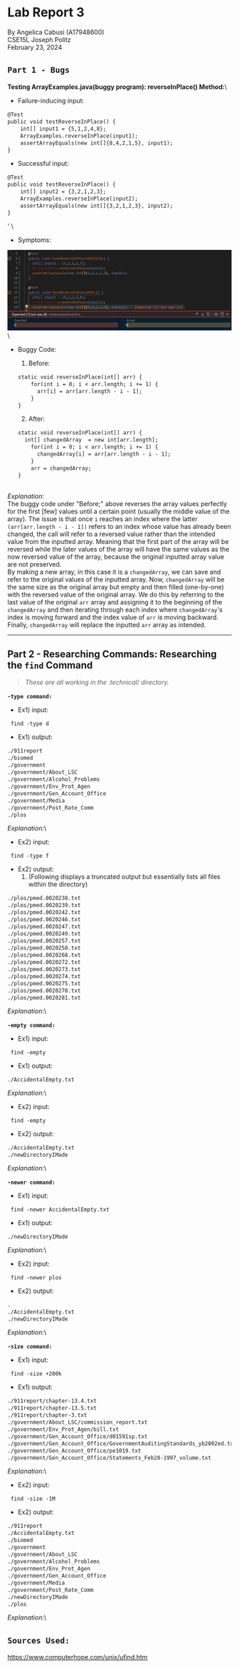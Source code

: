 # Lab Report 3
By Angelica Cabusi (A17948600)\
CSE15L Joseph Politz\
February 23, 2024
## `Part 1 - Bugs`
__Testing ArrayExamples.java(buggy program): reverseInPlace() Method:__\

* Failure-inducing input:
```
@Test
public void testReverseInPlace() {
    int[] input1 = {5,1,2,4,8};
    ArrayExamples.reverseInPlace(input1);
    assertArrayEquals(new int[]{8,4,2,1,5}, input1);
}
```
* Successful input:
```
@Test
public void testReverseInPlace() {
    int[] input2 = {3,2,1,2,3};
    ArrayExamples.reverseInPlace(input2);
    assertArrayEquals(new int[]{3,2,1,2,3}, input2);
}
```





'
\

* Symptoms: 

![Image](L3_1.png)
\

* Buggy Code:
    1. Before:
    ```
    static void reverseInPlace(int[] arr) {
        for(int i = 0; i < arr.length; i += 1) {
          arr[i] = arr[arr.length - i - 1];
        }
    }
    ```
    2. After:

    ```
    static void reverseInPlace(int[] arr) {
      int[] changedArray  = new int[arr.length];
        for(int i = 0; i < arr.length; i += 1) {
          changedArray[i] = arr[arr.length - i - 1];
        }
        arr = changedArray; 
    }
    ```
\
*Explanation:*\
The buggy code under "Before;" above reverses the array values perfectly for the first [few] values until a certain point (usually the middle value of the array). The issue is that once `i` reaches an index where the latter `(arr[arr.length - i - 1])` refers to an index whose value has already been changed, the call will refer to a reversed value rather than the intended value from the inputted array. Meaning that the first part of the array will be reversed while the later values of the array will have the same values as the now reversed value of the array, because the original inputted array value are not preserved.\
By making a new array, in this case it is a `changedArray`, we can save and refer to the original values of the inputted array. Now, `changedArray` will be the same size as the original array but empty and then filled (one-by-one) with the reversed value of the original array. We do this by referring to the last value of the original `arr` array and assigning it to the beginning of the `changedArray` and then iterating through each index where `changedArray`'s index is moving forward and the index value of `arr` is moving backward. Finally, `changedArray` will replace the inputted `arr` array as intended.

---

## **Part 2 - Researching Commands: Researching the `find` Command**
> *These are all working in the .technical/ directory.*


**`-type command:`**

* Ex1) input:
```
 find -type d
```
* Ex1) output:
```
./911report
./biomed
./government
./government/About_LSC
./government/Alcohol_Problems
./government/Env_Prot_Agen
./government/Gen_Account_Office
./government/Media
./government/Post_Rate_Comm
./plos
```
*Explanation:*\


* Ex2) input:
```
 find -type f
```
* Ex2) output:
    1.  (Following displays a truncated output but essentially lists all files within the directory)
```
./plos/pmed.0020238.txt
./plos/pmed.0020239.txt
./plos/pmed.0020242.txt
./plos/pmed.0020246.txt
./plos/pmed.0020247.txt
./plos/pmed.0020249.txt
./plos/pmed.0020257.txt
./plos/pmed.0020258.txt
./plos/pmed.0020268.txt
./plos/pmed.0020272.txt
./plos/pmed.0020273.txt
./plos/pmed.0020274.txt
./plos/pmed.0020275.txt
./plos/pmed.0020278.txt
./plos/pmed.0020281.txt
```
*Explanation:*\



**`-empty command:`**
* Ex1) input:
```
 find -empty
```
* Ex1) output:
```
./AccidentalEmpty.txt
```

*Explanation:*\

* Ex2) input:
```
 find -empty
```
* Ex2) output:
```
./AccidentalEmpty.txt
./newDirectoryIMade
```

*Explanation:*\


**`-newer command:`**
* Ex1) input:
```
 find -newer AccidentalEmpty.txt
```
* Ex1) output:
```
./newDirectoryIMade
```

*Explanation:*\

* Ex2) input:
```
 find -newer plos
```
* Ex2) output:
```
.
./AccidentalEmpty.txt
./newDirectoryIMade
```

*Explanation:*\



**`-size command:`**
* Ex1) input:
```
 find -size +200k
```
* Ex1) output:
```
./911report/chapter-13.4.txt
./911report/chapter-13.5.txt
./911report/chapter-3.txt
./government/About_LSC/commission_report.txt
./government/Env_Prot_Agen/bill.txt
./government/Gen_Account_Office/d01591sp.txt
./government/Gen_Account_Office/GovernmentAuditingStandards_yb2002ed.txt      
./government/Gen_Account_Office/pe1019.txt
./government/Gen_Account_Office/Statements_Feb28-1997_volume.txt
```

*Explanation:*\

* Ex2) input:
```
 find -size -1M
```
* Ex2) output:
```
./911report
./AccidentalEmpty.txt
./biomed
./government
./government/About_LSC
./government/Alcohol_Problems
./government/Env_Prot_Agen
./government/Gen_Account_Office
./government/Media
./government/Post_Rate_Comm
./newDirectoryIMade
./plos
```

*Explanation:*\


## `Sources Used:`
https://www.computerhope.com/unix/ufind.htm
